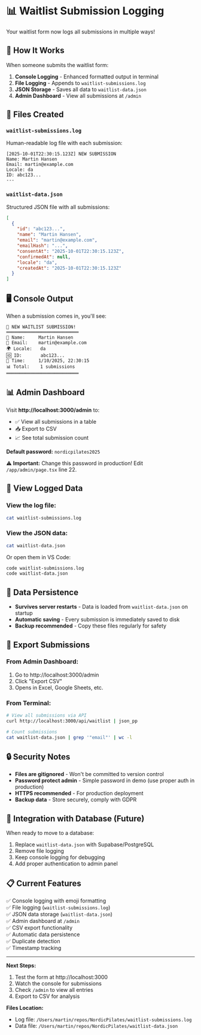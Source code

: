 # 📊 Waitlist Submission Logging

Your waitlist form now logs all submissions in multiple ways!

## 🎯 How It Works

When someone submits the waitlist form:

1. **Console Logging** - Enhanced formatted output in terminal
2. **File Logging** - Appends to `waitlist-submissions.log`
3. **JSON Storage** - Saves all data to `waitlist-data.json`
4. **Admin Dashboard** - View all submissions at `/admin`

## 📁 Files Created

### `waitlist-submissions.log`
Human-readable log file with each submission:
```
[2025-10-01T22:30:15.123Z] NEW SUBMISSION
Name: Martin Hansen
Email: martin@example.com
Locale: da
ID: abc123...
---
```

### `waitlist-data.json`
Structured JSON file with all submissions:
```json
[
  {
    "id": "abc123...",
    "name": "Martin Hansen",
    "email": "martin@example.com",
    "emailHash": "...",
    "consentAt": "2025-10-01T22:30:15.123Z",
    "confirmedAt": null,
    "locale": "da",
    "createdAt": "2025-10-01T22:30:15.123Z"
  }
]
```

## 🖥️ Console Output

When a submission comes in, you'll see:
```
🎉 NEW WAITLIST SUBMISSION!
═══════════════════════════
👤 Name:     Martin Hansen
📧 Email:    martin@example.com
🌍 Locale:   da
🆔 ID:       abc123...
📅 Time:     1/10/2025, 22:30:15
📊 Total:    1 submissions
═══════════════════════════
```

## 📊 Admin Dashboard

Visit **http://localhost:3000/admin** to:
- ✅ View all submissions in a table
- 📥 Export to CSV
- 📈 See total submission count

**Default password:** `nordicpilates2025`

⚠️ **Important:** Change this password in production! Edit `/app/admin/page.tsx` line 22.

## 📂 View Logged Data

### View the log file:
```bash
cat waitlist-submissions.log
```

### View the JSON data:
```bash
cat waitlist-data.json
```

Or open them in VS Code:
```bash
code waitlist-submissions.log
code waitlist-data.json
```

## 🔄 Data Persistence

- **Survives server restarts** - Data is loaded from `waitlist-data.json` on startup
- **Automatic saving** - Every submission is immediately saved to disk
- **Backup recommended** - Copy these files regularly for safety

## 🚀 Export Submissions

### From Admin Dashboard:
1. Go to http://localhost:3000/admin
2. Click "Export CSV"
3. Opens in Excel, Google Sheets, etc.

### From Terminal:
```bash
# View all submissions via API
curl http://localhost:3000/api/waitlist | json_pp

# Count submissions
cat waitlist-data.json | grep '"email"' | wc -l
```

## 🔒 Security Notes

- **Files are gitignored** - Won't be committed to version control
- **Password protect admin** - Simple password in demo (use proper auth in production)
- **HTTPS recommended** - For production deployment
- **Backup data** - Store securely, comply with GDPR

## 🎨 Integration with Database (Future)

When ready to move to a database:
1. Replace `waitlist-data.json` with Supabase/PostgreSQL
2. Remove file logging
3. Keep console logging for debugging
4. Add proper authentication to admin panel

## 📋 Current Features

✅ Console logging with emoji formatting  
✅ File logging (`waitlist-submissions.log`)  
✅ JSON data storage (`waitlist-data.json`)  
✅ Admin dashboard at `/admin`  
✅ CSV export functionality  
✅ Automatic data persistence  
✅ Duplicate detection  
✅ Timestamp tracking  

---

**Next Steps:**
1. Test the form at http://localhost:3000
2. Watch the console for submissions
3. Check `/admin` to view all entries
4. Export to CSV for analysis

**Files Location:**
- Log file: `/Users/martin/repos/NordicPilates/waitlist-submissions.log`
- Data file: `/Users/martin/repos/NordicPilates/waitlist-data.json`
